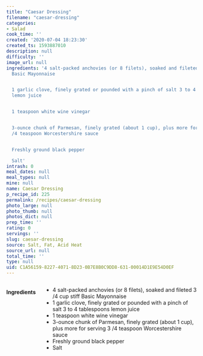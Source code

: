 ```yaml
---
title: "Caesar Dressing"
filename: "caesar-dressing"
categories:
- Salad
cook_time: ''
created: '2020-07-04 18:23:30'
created_ts: 1593887010
description: null
difficulty: ''
image_url: null
ingredients: '4 salt-packed anchovies (or 8 filets), soaked and fileted 3 /4 cup stiff
  Basic Mayonnaise


  1 garlic clove, finely grated or pounded with a pinch of salt 3 to 4 tablespoons
  lemon juice


  1 teaspoon white wine vinegar


  3-ounce chunk of Parmesan, finely grated (about 1 cup), plus more for serving 3
  /4 teaspoon Worcestershire sauce


  Freshly ground black pepper

  Salt'
intrash: 0
meal_dates: null
meal_types: null
mine: null
name: Caesar Dressing
p_recipe_id: 225
permalink: /recipes/caesar-dressing
photo_large: null
photo_thumb: null
photos_dict: null
prep_time: ''
rating: 0
servings: ''
slug: caesar-dressing
source: Salt, Fat, Acid Heat
source_url: null
total_time: ''
type: null
uid: C1A56159-8227-4071-8D23-0B7E8B0C9DD8-631-00014D1E9E54D0EF
---
```

<div class="large-8 medium-7 columns" id="writeup">	</div><!-- #writeup -->
</div><!-- #row-one -->
<div class="row" id="row-two">	<div class="medium-4 small-5 columns" id="ingredients"><h4>Ingredients</h4><div class="box box-ingredients content"><ul>
<li>4 salt-packed anchovies (or 8 filets), soaked and fileted 3 /4 cup stiff Basic Mayonnaise</li>
<li>1 garlic clove, finely grated or pounded with a pinch of salt 3 to 4 tablespoons lemon juice</li>
<li>1 teaspoon white wine vinegar</li>
<li>3-ounce chunk of Parmesan, finely grated (about 1 cup), plus more for serving 3 /4 teaspoon Worcestershire sauce</li>
<li>Freshly ground black pepper</li>
<li>Salt</li>
</ul>
</div>	</div>	<div class="medium-6 small-7 columns" id="directions">	</div>